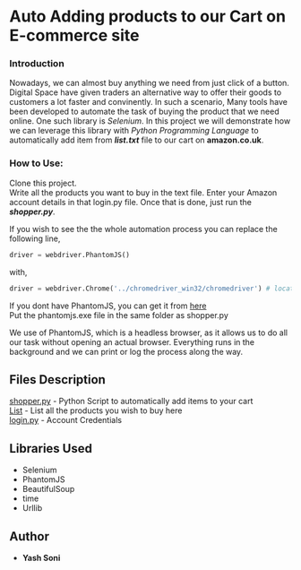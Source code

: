 # Auto Adding products to our Cart on E-commerce site
### Introduction
Nowadays, we can almost buy anything we need from just click of a button. Digital Space have given  traders an alternative way to offer their goods to customers a lot faster and convinently. In such a scenario, Many tools have been developed to automate the task of buying the product that we need online. One such library is *Selenium*. In this project we will demonstrate how we can leverage this library with *Python Programming Language* to automatically add item from ***list.txt*** file to our cart on **amazon.co.uk**.

### How to Use: </br>
Clone this project. </br>
Write all the products you want to buy in the text file. Enter your Amazon account details in that login.py file. Once that is done, just run the ***shopper.py***. 

If you wish to see the the whole automation process you can replace the following line,
```python
driver = webdriver.PhantomJS() 

```
with, 

```python
driver = webdriver.Chrome('../chromedriver_win32/chromedriver') # location of your selenium chrome driver.
```
If you dont have PhantomJS, you can get it from [here](http://phantomjs.org/download.html) </br>
Put the phantomjs.exe file in the same folder as shopper.py

We use of PhantomJS, which is a headless browser, as it allows us to do all our task without opening an actual browser. Everything runs in the background and we can print or log the process along the way. 

## Files Description
[shopper.py](https://github.com/ElToro13/ML-Python/blob/master/Data%20Mining/shopper.py) - Python Script to automatically add items to your cart </br>
[List](https://github.com/ElToro13/ML-Python/blob/master/Data%20Mining/list.txt) - List all the products you wish to buy here </br>
[login.py](https://github.com/ElToro13/ML-Python/blob/master/Data%20Mining/login.py) - Account Credentials

## Libraries Used

* Selenium
* PhantomJS
* BeautifulSoup
* time
* Urllib

## Author

* **Yash Soni**
